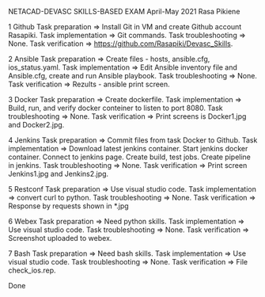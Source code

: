 NETACAD-DEVASC SKILLS-BASED EXAM
April-May 2021
Rasa Pikiene

1 Github
Task preparation => Install Git in VM and create Github account Rasapiki. 
Task implementation => Git commands. 
Task troubleshooting => None. 
Task verification => https://github.com/Rasapiki/Devasc_Skills.

2 Ansible
Task preparation => Create files - hosts, ansible.cfg, ios_status.yaml. 
Task implementation => Edit Ansible inventory file and Ansible.cfg, create and run Ansible playbook. 
Task troubleshooting => None.
Task verification => Rezults - ansible print screen.


3 Docker
Task preparation => Create dockerfile. 
Task implementation => Build, run, and verify docker conteiner to listen to port 8080. 
Task troubleshooting => None. 
Task verification => Print screens is Docker1.jpg and Docker2.jpg.

4 Jenkins
Task preparation => Commit files from task Docker to Github. 
Task implementation => Download latest jenkins container. Start jenkins docker container. Connect to jenkins page. Create build, test jobs. Create pipeline in jenkins. 
Task troubleshooting => None. 
Task verification => Print screen Jenkins1.jpg and Jenkins2.jpg.

5 Restconf
Task preparation => Use visual studio code. 
Task implementation => convert curl to python. 
Task troubleshooting => None. 
Task verification => Response by requests shown in *.jpg

6 Webex
Task preparation => Need python skills. 
Task implementation => Use visual studio code. 
Task troubleshooting => None.
Task verification => Screenshot uploaded to webex.

7 Bash
Task preparation => Need bash skills. 
Task implementation => Use visual studio code. 
Task troubleshooting => None. 
Task verification => File check_ios.rep.

Done
